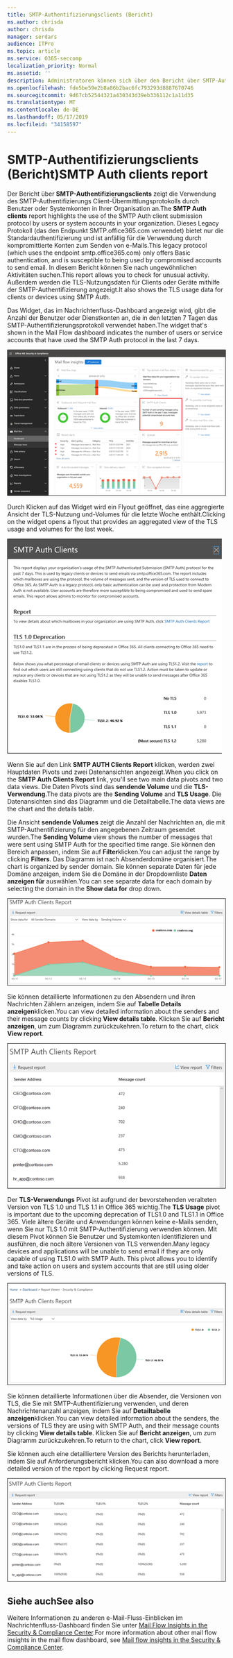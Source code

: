 ```yaml
---
title: SMTP-Authentifizierungsclients (Bericht)
ms.author: chrisda
author: chrisda
manager: serdars
audience: ITPro
ms.topic: article
ms.service: O365-seccomp
localization_priority: Normal
ms.assetid: ''
description: Administratoren können sich über den Bericht über SMTP-Authentifizierungsclients im Nachrichtenfluss-Dashboard im Security & Compliance Center informieren.
ms.openlocfilehash: fde5be59e2b8a86b2bac6fc793293d8887670746
ms.sourcegitcommit: 9d67cb52544321a430343d39eb336112c1a11d35
ms.translationtype: MT
ms.contentlocale: de-DE
ms.lasthandoff: 05/17/2019
ms.locfileid: "34158597"
---
```

# <a name="smtp-auth-clients-report"></a><span data-ttu-id="db79e-103">SMTP-Authentifizierungsclients (Bericht)</span><span class="sxs-lookup"><span data-stu-id="db79e-103">SMTP Auth clients report</span></span>

<span data-ttu-id="db79e-104">Der Bericht über **SMTP-Authentifizierungsclients** zeigt die Verwendung des SMTP-Authentifizierungs Client-Übermittlungsprotokolls durch Benutzer oder Systemkonten in Ihrer Organisation an.</span><span class="sxs-lookup"><span data-stu-id="db79e-104">The **SMTP Auth clients** report highlights the use of the SMTP Auth client submission protocol by users or system accounts in your organization.</span></span> <span data-ttu-id="db79e-105">Dieses Legacy Protokoll (das den Endpunkt SMTP.office365.com verwendet) bietet nur die Standardauthentifizierung und ist anfällig für die Verwendung durch kompromittierte Konten zum Senden von e-Mails.</span><span class="sxs-lookup"><span data-stu-id="db79e-105">This legacy protocol (which uses the endpoint smtp.office365.com) only offers Basic authentication, and is susceptible to being used by compromised accounts to send email.</span></span>  <span data-ttu-id="db79e-106">In diesem Bericht können Sie nach ungewöhnlichen Aktivitäten suchen.</span><span class="sxs-lookup"><span data-stu-id="db79e-106">This report allows you to check for unusual activity.</span></span> <span data-ttu-id="db79e-107">Außerdem werden die TLS-Nutzungsdaten für Clients oder Geräte mithilfe der SMTP-Authentifizierung angezeigt.</span><span class="sxs-lookup"><span data-stu-id="db79e-107">It also shows the TLS usage data for clients or devices using SMTP Auth.</span></span>

<span data-ttu-id="db79e-108">Das Widget, das im Nachrichtenfluss-Dashboard angezeigt wird, gibt die Anzahl der Benutzer oder Dienstkonten an, die in den letzten 7 Tagen das SMTP-Authentifizierungsprotokoll verwendet haben.</span><span class="sxs-lookup"><span data-stu-id="db79e-108">The widget that's shown in the Mail Flow dashboard indicates the number of users or service accounts that have used the SMTP Auth protocol in the last 7 days.</span></span>

![Der Bericht über SMTP-Authentifizierungsclients im Nachrichtenfluss-Dashboard im Security & Compliance Center](media/smtp-auth-clients-report-selected.png)

<span data-ttu-id="db79e-110">Durch Klicken auf das Widget wird ein Flyout geöffnet, das eine aggregierte Ansicht der TLS-Nutzung und-Volumes für die letzte Woche enthält.</span><span class="sxs-lookup"><span data-stu-id="db79e-110">Clicking on the widget opens a flyout that provides an aggregated view of the TLS usage and volumes for the last week.</span></span>

![Das Flyout im Bericht "SMTP AUTH Clients"](media/smtp-auth-clients-flyout.png)

<span data-ttu-id="db79e-112">Wenn Sie auf den Link **SMTP AUTH Clients Report** klicken, werden zwei Hauptdaten Pivots und zwei Datenansichten angezeigt.</span><span class="sxs-lookup"><span data-stu-id="db79e-112">When you click on the **SMTP Auth Clients Report** link, you'll see two main data pivots and two data views.</span></span> <span data-ttu-id="db79e-113">Die Daten Pivots sind das **sendende Volume** und die **TLS-Verwendung**.</span><span class="sxs-lookup"><span data-stu-id="db79e-113">The data pivots are the **Sending Volume** and **TLS Usage**.</span></span> <span data-ttu-id="db79e-114">Die Datenansichten sind das Diagramm und die Detailtabelle.</span><span class="sxs-lookup"><span data-stu-id="db79e-114">The data views are the chart and the details table.</span></span>

<span data-ttu-id="db79e-115">Die Ansicht **sendende Volumes** zeigt die Anzahl der Nachrichten an, die mit SMTP-Authentifizierung für den angegebenen Zeitraum gesendet wurden.</span><span class="sxs-lookup"><span data-stu-id="db79e-115">The **Sending Volume** view shows the number of messages that were sent using SMTP Auth for the specified time range.</span></span> <span data-ttu-id="db79e-116">Sie können den Bereich anpassen, indem Sie auf **Filter**klicken.</span><span class="sxs-lookup"><span data-stu-id="db79e-116">You can adjust the range by clicking **Filters**.</span></span> <span data-ttu-id="db79e-117">Das Diagramm ist nach Absenderdomäne organisiert.</span><span class="sxs-lookup"><span data-stu-id="db79e-117">The chart is organized by sender domain.</span></span> <span data-ttu-id="db79e-118">Sie können separate Daten für jede Domäne anzeigen, indem Sie die Domäne in der Dropdownliste **Daten anzeigen für** auswählen.</span><span class="sxs-lookup"><span data-stu-id="db79e-118">You can see separate data for each domain by selecting the domain in the **Show data for** drop down.</span></span>

![Senden des Volumes im Bericht "SMTP AUTH Clients"](media/smtp-auth-clients-report-sending-volume.png)

<span data-ttu-id="db79e-120">Sie können detaillierte Informationen zu den Absendern und ihren Nachrichten Zählern anzeigen, indem Sie auf **Tabelle Details anzeigen**klicken.</span><span class="sxs-lookup"><span data-stu-id="db79e-120">You can view detailed information about the senders and their message counts by clicking **View details table**.</span></span> <span data-ttu-id="db79e-121">Klicken Sie auf **Bericht anzeigen**, um zum Diagramm zurückzukehren.</span><span class="sxs-lookup"><span data-stu-id="db79e-121">To return to the chart, click **View report**.</span></span>

![Tabelle "Details" für das Senden des Volumes im Bericht "SMTP AUTH Clients"](media/smtp-auth-clients-report-details-sending-volume.png)

<span data-ttu-id="db79e-123">Der **TLS-Verwendungs** Pivot ist aufgrund der bevorstehenden veralteten Version von TLS 1.0 und TLS 1.1 in Office 365 wichtig.</span><span class="sxs-lookup"><span data-stu-id="db79e-123">The **TLS Usage** pivot is important due to the upcoming deprecation of TLS1.0 and TLS1.1 in Office 365.</span></span> <span data-ttu-id="db79e-124">Viele ältere Geräte und Anwendungen können keine e-Mails senden, wenn Sie nur TLS 1.0 mit SMTP-Authentifizierung verwenden können. Mit diesem Pivot können Sie Benutzer und Systemkonten identifizieren und ausführen, die noch ältere Versionen von TLS verwenden.</span><span class="sxs-lookup"><span data-stu-id="db79e-124">Many legacy devices and applications will be unable to send email if they are only capable of using TLS1.0 with SMTP Auth. This pivot allows you to identify and take action on users and system accounts that are still using older versions of TLS.</span></span>

![TLS-Verwendung im Bericht "SMTP AUTH Clients"](media/smtp-auth-clients-report-tls-usage.png)

<span data-ttu-id="db79e-126">Sie können detaillierte Informationen über die Absender, die Versionen von TLS, die Sie mit SMTP-Authentifizierung verwenden, und deren Nachrichtenanzahl anzeigen, indem Sie auf **Detailtabelle anzeigen**klicken.</span><span class="sxs-lookup"><span data-stu-id="db79e-126">You can view detailed information about the senders, the versions of TLS they are using with SMTP Auth, and their message counts by clicking **View details table**.</span></span> <span data-ttu-id="db79e-127">Klicken Sie auf **Bericht anzeigen**, um zum Diagramm zurückzukehren.</span><span class="sxs-lookup"><span data-stu-id="db79e-127">To return to the chart, click **View report**.</span></span>

<span data-ttu-id="db79e-128">Sie können auch eine detailliertere Version des Berichts herunterladen, indem Sie auf Anforderungsbericht klicken.</span><span class="sxs-lookup"><span data-stu-id="db79e-128">You can also download a more detailed version of the report by clicking Request report.</span></span>

![Tabelle "Details" für die TLS-Verwendung im Bericht "SMTP AUTH Clients"](media/smtp-auth-clients-report-details-tls-usage.png)

## <a name="see-also"></a><span data-ttu-id="db79e-130">Siehe auch</span><span class="sxs-lookup"><span data-stu-id="db79e-130">See also</span></span>

<span data-ttu-id="db79e-131">Weitere Informationen zu anderen e-Mail-Fluss-Einblicken im Nachrichtenfluss-Dashboard finden Sie unter [Mail Flow Insights in the Security & Compliance Center](mail-flow-insights-v2.md).</span><span class="sxs-lookup"><span data-stu-id="db79e-131">For more information about other mail flow insights in the mail flow dashboard, see [Mail flow insights in the Security & Compliance Center](mail-flow-insights-v2.md).</span></span>

